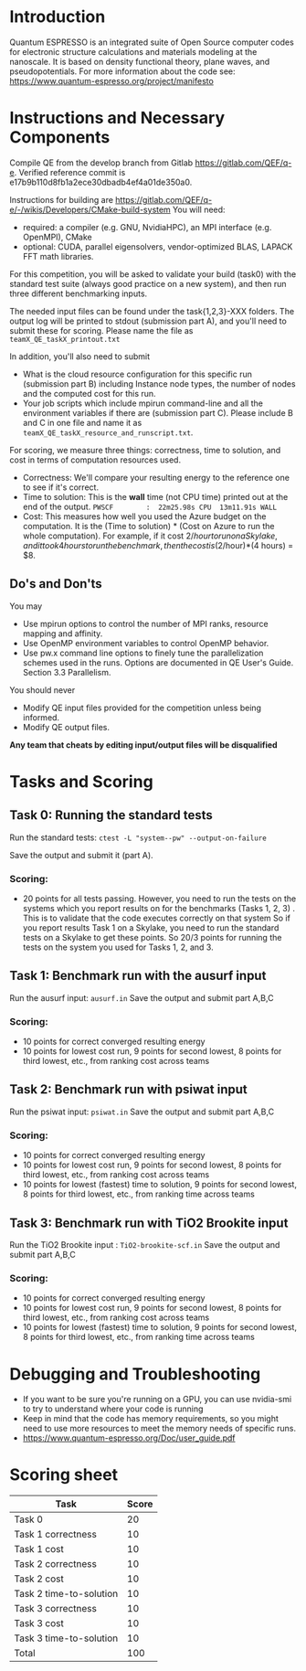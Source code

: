 # Introduction
Quantum ESPRESSO is an integrated suite of Open Source computer codes for electronic structure calculations and materials modeling at the nanoscale. It is based on density functional theory, plane waves, and pseudopotentials.
For more information about the code see: https://www.quantum-espresso.org/project/manifesto

# Instructions and Necessary Components
Compile QE from the develop branch from Gitlab https://gitlab.com/QEF/q-e.
Verified reference commit is e17b9b110d8fb1a2ece30dbadb4ef4a01de350a0.

Instructions for building are https://gitlab.com/QEF/q-e/-/wikis/Developers/CMake-build-system
You will need:
- required: a compiler (e.g. GNU, NvidiaHPC), an MPI interface (e.g. OpenMPI), CMake
- optional: CUDA, parallel eigensolvers, vendor-optimized BLAS, LAPACK FFT math libraries.

For this competition, you will be asked to validate your build (task0) with the standard test suite (always good practice on a new system), and then run three different benchmarking inputs.

The needed input files can be found under the task{1,2,3}-XXX folders.
The output log will be printed to stdout (submission part A), and you'll need to submit these for scoring.
Please name the file as `teamX_QE_taskX_printout.txt`

In addition, you'll also need to submit
- What is the cloud resource configuration for this specific run (submission part B) including Instance node types, the number of nodes and the computed cost for this run.
- Your job scripts which include mpirun command-line and all the environment variables if there are (submission part C).
Please include B and C in one file and name it as `teamX_QE_taskX_resource_and_runscript.txt`.

For scoring, we measure three things: correctness, time to solution, and cost in terms of computation resources used. 
- Correctness: We'll compare your resulting energy to the reference one to see if it's correct.
- Time to solution: This is the **wall** time (not CPU time) printed out at the end of the output. `PWSCF        :  22m25.98s CPU  13m11.91s WALL`
- Cost: This measures how well you used the Azure budget on the computation. It is the (Time to solution) * (Cost on Azure to run the whole computation). For example, if it cost $2/hour to run on a Skylake, and it took 4 hours to run the benchmark, then the cost is ($2/hour)*(4 hours) = $8. 

## Do's and Don'ts
You may
- Use mpirun options to control the number of MPI ranks, resource mapping and affinity.
- Use OpenMP environment variables to control OpenMP behavior.
- Use pw.x command line options to finely tune the parallelization schemes used in the runs.
  Options are documented in QE User's Guide. Section 3.3 Parallelism.

You should never
- Modify QE input files provided for the competition unless being informed.
- Modify QE output files.

**Any team that cheats by editing input/output files will be disqualified**


# Tasks and Scoring

## Task 0: Running the standard tests
Run the standard tests: `ctest -L "system--pw" --output-on-failure`

Save the output and submit it (part A).

### Scoring: 
- 20 points for all tests passing. However, you need to run the tests on the systems which you report results on for the benchmarks (Tasks 1, 2, 3) . This is to validate that the code executes correctly on that system So if you report results Task 1 on a Skylake, you need to run the standard tests on a Skylake to get these points. So 20/3 points for running the tests on the system you used for Tasks 1, 2, and 3. 

## Task 1: Benchmark run with the ausurf input
Run the ausurf input: `ausurf.in`
Save the output and submit part A,B,C

### Scoring:

- 10 points for correct converged resulting energy
- 10 points for lowest cost run, 9 points for second lowest, 8 points for third lowest, etc., from ranking cost across teams

## Task 2: Benchmark run with psiwat input
Run the psiwat input: `psiwat.in`
Save the output and submit part A,B,C

### Scoring:

- 10 points for correct converged resulting energy
- 10 points for lowest cost run, 9 points for second lowest, 8 points for third lowest, etc., from ranking cost across teams
- 10 points for lowest (fastest) time to solution, 9 points for second lowest, 8 points for third lowest, etc., from ranking time across teams


## Task 3: Benchmark run with TiO2 Brookite input
Run the TiO2 Brookite input : `TiO2-brookite-scf.in`
Save the output and submit part A,B,C

### Scoring:

- 10 points for correct converged resulting energy
- 10 points for lowest cost run, 9 points for second lowest, 8 points for third lowest, etc., from ranking cost across teams
- 10 points for lowest (fastest) time to solution, 9 points for second lowest, 8 points for third lowest, etc., from ranking time across teams

# Debugging and Troubleshooting
- If you want to be sure you're running on a GPU, you can use nvidia-smi to try to understand where your code is running
- Keep in mind that the code has memory requirements, so you might need to use more resources to meet the memory needs of specific runs.
- https://www.quantum-espresso.org/Doc/user_guide.pdf

# Scoring sheet

| Task                    | Score |
| ----------------------- | ----- |
| Task 0                  | 20    |
| Task 1 correctness      | 10    |
| Task 1 cost             | 10    |
| Task 2 correctness      | 10    |
| Task 2 cost             | 10    |
| Task 2 time-to-solution | 10    |
| Task 3 correctness      | 10    |
| Task 3 cost             | 10    |
| Task 3 time-to-solution | 10    |
| Total                   | 100   |



